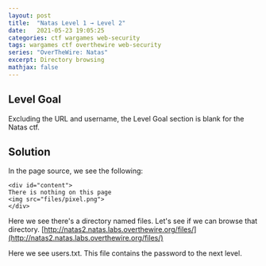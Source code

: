 ```yaml
---
layout: post
title:  "Natas Level 1 → Level 2"
date:   2021-05-23 19:05:25
categories: ctf wargames web-security
tags: wargames ctf overthewire web-security
series: "OverTheWire: Natas"
excerpt: Directory browsing
mathjax: false
---
```


## Level Goal
Excluding the URL and username, the Level Goal section is blank for the Natas ctf.


## Solution
In the page source, we see the following:
```
<div id="content">
There is nothing on this page
<img src="files/pixel.png">
</div>
```

Here we see there's a directory named files. Let's see if we can browse that directory.
[http://natas2.natas.labs.overthewire.org/files/](http://natas2.natas.labs.overthewire.org/files/)

Here we see users.txt. This file contains the password to the next level.
